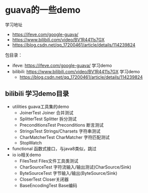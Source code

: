 # guava的一些demo
学习地址 
- https://ifeve.com/google-guava/
- https://www.bilibili.com/video/BV1R4411s7GX
- https://blog.csdn.net/qq_17200461/article/details/114239824


包目录：
- ifeve: https://ifeve.com/google-guava/  学习demo
- bilibili: https://www.bilibili.com/video/BV1R4411s7GX  学习demo
    - https://blog.csdn.net/qq_17200461/article/details/114239824

## bilibili 学习demo目录

- utilities guava工具集的demo
    - JoinerTest            Joiner 合并测试
    - SplitterTest          Splitter 拆分测试
    - PreconditionsTest     Preconditions 断言测试
    - StringsTest           Strings/Charsets 字符串测试
    - CharMatcherTest       CharMatcher 字符匹配测试
    - StopWatch         
- functional    函数式接口，与java8类似，跳过 
- io                    io相关demo
    - FilesTest         Files文件工具类测试
    - CharSourceTest    字符流输入/输出测试(CharSource/Sink)
    - ByteSourceTest    字节输入/输出(ByteSource/Sink)
    - CloserTest        Closer关闭器
    - BaseEncodingTest      Base编码